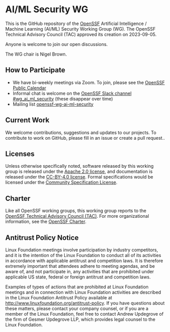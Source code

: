 # AI/ML Security WG

This is the GitHub repository of the [OpenSSF](https://openssf.org) Artificial Intelligence / Machine Learning (AI/ML) Security Working Group (WG). The OpenSSF Technical Advisory Council (TAC) approved its creation on 2023-09-05.

Anyone is welcome to join our open discussions.

The WG chair is Nigel Brown.

<!-- ## Objective -->

<!-- ## Vision -->

<!-- ## Scope -->

## How to Participate

* We have bi-weekly meetings via Zoom. To join, please see the [OpenSSF Public Calendar](https://calendar.google.com/calendar/u/0/r?cid=czYzdm9lZmhwNWk5cGZsdGI1cTY3bmdwZXNAZ3JvdXAuY2FsZW5kYXIuZ29vZ2xlLmNvbQ)
* Informal chat is welcome on the [OpenSSF Slack channel #wg_ai_ml_security](https://openssf.slack.com/archives/C0587E513KR) (these disappear over time)
* Mailing list [openssf-wg-ai-ml-security](https://lists.openssf.org/g/openssf-wg-ai-ml-security)

## Current Work

We welcome contributions, suggestions and updates to our projects. To contribute to work on GitHub, please fill in an issue or create a pull request..

<!-- ## Related Activities -->

## Licenses

Unless otherwise specifically noted, software released by this working
group is released under the [Apache 2.0 license](LICENSES/Apache-2.0.txt),
and documentation is released under the
[CC-BY-4.0 license](LICENSES/CC-BY-4.0.txt).
Formal specifications would be licensed under the
[Community Specification License](https://github.com/CommunitySpecification/1.0).

## Charter

Like all OpenSSF working groups, this working group reports to the
[OpenSSF Technical Advisory Council (TAC)](https://github.com/ossf/tac).
For more organizational information, see the
[OpenSSF Charter](https://openssf.org/about/charter/).

## Antitrust Policy Notice

Linux Foundation meetings involve participation by industry competitors, and it is the intention of the Linux Foundation to conduct all of its activities in accordance with applicable antitrust and competition laws. It is therefore extremely important that attendees adhere to meeting agendas, and be aware of, and not participate in, any activities that are prohibited under applicable US state, federal or foreign antitrust and competition laws.

Examples of types of actions that are prohibited at Linux Foundation meetings and in connection with Linux Foundation activities are described in the Linux Foundation Antitrust Policy available at <http://www.linuxfoundation.org/antitrust-policy>. If you have questions about these matters, please contact your company counsel, or if you are a member of the Linux Foundation, feel free to contact Andrew Updegrove of the firm of Gesmer Updegrove LLP, which provides legal counsel to the Linux Foundation.
